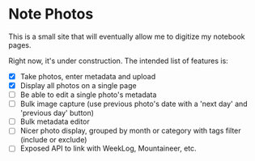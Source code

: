 # Note Photos

This is a small site that will eventually allow me to digitize my notebook pages.

Right now, it's under construction. The intended list of features is:

-   [x] Take photos, enter metadata and upload
-   [x] Display all photos on a single page
-   [ ] Be able to edit a single photo's metadata
-   [ ] Bulk image capture (use previous photo's date with a 'next day' and 'previous day' button)
-   [ ] Bulk metadata editor
-   [ ] Nicer photo display, grouped by month or category with tags filter (include or exclude)
-   [ ] Exposed API to link with WeekLog, Mountaineer, etc.
